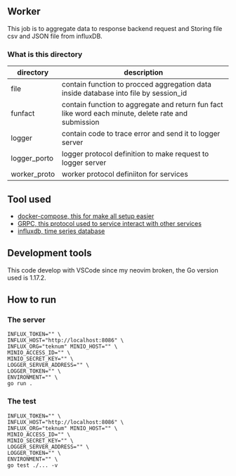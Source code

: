 ## Worker

This job is to aggregate data to response backend request and Storing file csv and JSON file from influxDB.

### What is this directory

| directory | description |
|--|--|
| file | contain function to procced aggregation data inside database into file by session_id|
| funfact | contain function to aggregate and return fun fact like word each minute, delete rate and submission |
| logger | contain code to trace error and send it to logger server|
| logger_porto | logger protocol definition to make request to logger server |
| worker_proto | worker protocol definiiton for services |

## Tool used

- [docker-compose, this for make all setup easier](https://docs.docker.com/compose/)
- [GRPC, this protocol used to service interact with other services](https://grpc.io/docs/languages/go/quickstart/)
- [influxdb, time series database](https://github.com/influxdata/influxdb-client-go)

## Development tools

This code develop with VSCode since my neovim broken, the Go version used is 1.17.2.

## How to run

### The server

```
INFLUX_TOKEN="" \
INFLUX_HOST="http://localhost:8086" \
INFLUX_ORG="teknum" MINIO_HOST="" \ 
MINIO_ACCESS_ID="" \ 
MINIO_SECRET_KEY="" \ 
LOGGER_SERVER_ADDRESS="" \
LOGGER_TOKEN="" \
ENVIRONMENT="" \
go run .
```

### The test

```
INFLUX_TOKEN="" \
INFLUX_HOST="http://localhost:8086" \
INFLUX_ORG="teknum" MINIO_HOST="" \ 
MINIO_ACCESS_ID="" \ 
MINIO_SECRET_KEY="" \ 
LOGGER_SERVER_ADDRESS="" \
LOGGER_TOKEN="" \
ENVIRONMENT="" \
go test ./... -v
```

